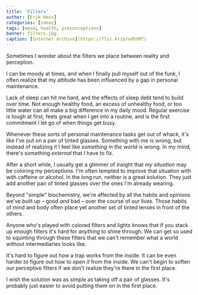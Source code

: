 ```yaml
---
title: 'Filters'
author: [Erik Hess]
categories: [ideas]
tags: [mood, health, preconceptions]
banner: filters.jpg
caption: [Internet Archive](https://flic.kr/p/odhVM7)
---
```


Sometimes I wonder about the filters we place between reality and perception.

I can be moody at times, and when I finally pull myself out of the funk, I often realize that my attitude has been influenced by a gap in personal maintenance. 

Lack of sleep can hit me hard, and the effects of sleep debt tend to build over time. Not enough healthy food, an excess of unhealthy food, or too little water can all make a big difference in my daily mood. Regular exercise is tough at first, feels great when I get into a routine, and is the first commitment I let go of when things get busy.

Whenever these sorts of personal maintenance tasks get out of whack, it's like I've put on a pair of tinted glasses. Something with me is wrong, but instead of realizing it I feel like *something in the world* is wrong. In my mind, there's something *external* that I have to fix.

After a short while, I usually get a glimmer of insight that *my situation* may be coloring my perceptions. I'm often tempted to improve that situation with with caffeine or alcohol. In the long run, neither is a great solution. They just add another pair of tinted glasses over the ones I'm already wearing.

Beyond "simple" biochemistry, we're affected by all the habits and opinions we've built up &ndash; good *and* bad &ndash; over the course of our lives. Those habits of mind and body often place yet another set of tinted lenses in front of the others.

Anyone who's played with colored filters and lights knows that if you stack up enough filters it's hard for *anything* to shine through. We can get so used to squinting through these filters that we can't remember what a world without intermediaries looks like.

It's hard to figure out how a trap works from the inside. It can be even harder to figure out how to *open it* from the inside. We can't begin to soften our perceptive filters if we don't realize they're there in the first place. 

I wish the solution was as simple as taking off a pair of glasses. It's probably just easier to avoid putting them on in the first place.
